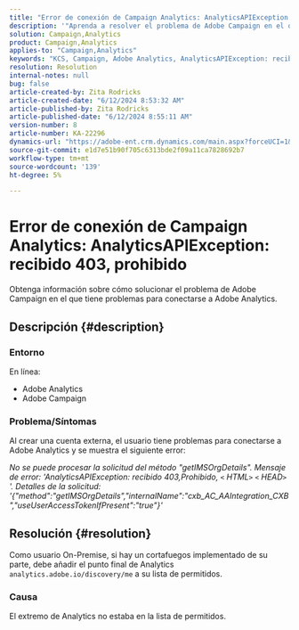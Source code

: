 ```yaml
---
title: "Error de conexión de Campaign Analytics: AnalyticsAPIException: recibido 403, prohibido"
description: '"Aprenda a resolver el problema de Adobe Campaign en el que tiene problemas para conectarse a Adobe Analytics".'
solution: Campaign,Analytics
product: Campaign,Analytics
applies-to: "Campaign,Analytics"
keywords: "KCS, Campaign, Adobe Analytics, AnalyticsAPIException: recibido 403, prohibido, error, creación de cuenta externa"
resolution: Resolution
internal-notes: null
bug: false
article-created-by: Zita Rodricks
article-created-date: "6/12/2024 8:53:32 AM"
article-published-by: Zita Rodricks
article-published-date: "6/12/2024 8:55:11 AM"
version-number: 8
article-number: KA-22296
dynamics-url: "https://adobe-ent.crm.dynamics.com/main.aspx?forceUCI=1&pagetype=entityrecord&etn=knowledgearticle&id=66ac8339-9928-ef11-840b-000d3a372703"
source-git-commit: e1d7e51b90f705c6313bde2f09a11ca7828692b7
workflow-type: tm+mt
source-wordcount: '139'
ht-degree: 5%

---
```


# Error de conexión de Campaign Analytics: AnalyticsAPIException: recibido 403, prohibido


Obtenga información sobre cómo solucionar el problema de Adobe Campaign en el que tiene problemas para conectarse a Adobe Analytics.

## Descripción {#description}


### <b>Entorno</b>

En línea:

- Adobe Analytics
- Adobe Campaign


### Problema/Síntomas

Al crear una cuenta externa, el usuario tiene problemas para conectarse a Adobe Analytics y se muestra el siguiente error:

*No se puede procesar la solicitud del método &quot;getIMSOrgDetails&quot;. Mensaje de error: &#39;AnalyticsAPIException: recibido 403,Prohibido, `<` HTML`>` `<` HEAD`>` &#39;. Detalles de la solicitud: &#39;{&quot;method&quot;:&quot;getIMSOrgDetails&quot;,&quot;internalName&quot;:&quot;cxb_AC_AAIntegration_CXB&quot;,&quot;useUserAccessTokenIfPresent&quot;:&quot;true&quot;}&#39;*


## Resolución {#resolution}


Como usuario On-Premise, si hay un cortafuegos implementado de su parte, debe añadir el punto final de Analytics `analytics.adobe.io/discovery/me` a su lista de permitidos.

### Causa

El extremo de Analytics no estaba en la lista de permitidos.
